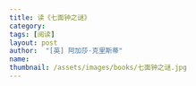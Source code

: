 ```yaml
---
title: 读《七面钟之谜》 
category:  
tags: [阅读]  
layout: post  
author:  "[英] 阿加莎·克里斯蒂"
name: 
thumbnail: /assets/images/books/七面钟之谜.jpg
---
```

